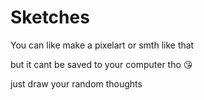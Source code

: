 # Sketches

You can like make a pixelart or smth like that

but it cant be saved to your computer tho 😘

just draw your random thoughts
